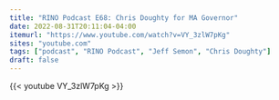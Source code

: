 ```yaml
---
title: "RINO Podcast E68: Chris Doughty for MA Governor"
date: 2022-08-31T20:11:04-04:00
itemurl: "https://www.youtube.com/watch?v=VY_3zlW7pKg" 
sites: "youtube.com" 
tags: ["podcast", "RINO Podcast", "Jeff Semon", "Chris Doughty"]
draft: false
---
```


{{< youtube VY_3zlW7pKg >}}